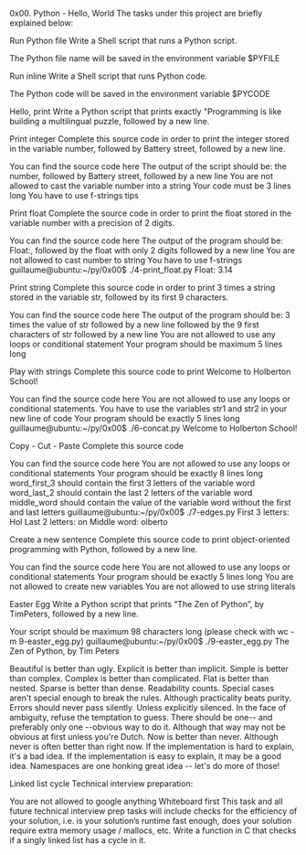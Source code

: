 0x00. Python - Hello, World
The tasks under this project are briefly explained below:

Run Python file Write a Shell script that runs a Python script.

The Python file name will be saved in the environment variable $PYFILE

Run inline Write a Shell script that runs Python code.

The Python code will be saved in the environment variable $PYCODE

Hello, print Write a Python script that prints exactly "Programming is like building a multilingual puzzle, followed by a new line.

Print integer Complete this source code in order to print the integer stored in the variable number, followed by Battery street, followed by a new line.

You can find the source code here The output of the script should be: the number, followed by Battery street, followed by a new line You are not allowed to cast the variable number into a string Your code must be 3 lines long You have to use f-strings tips

Print float Complete the source code in order to print the float stored in the variable number with a precision of 2 digits.

You can find the source code here The output of the program should be: Float:, followed by the float with only 2 digits followed by a new line You are not allowed to cast number to string You have to use f-strings guillaume@ubuntu:~/py/0x00$ ./4-print_float.py Float: 3.14

Print string Complete this source code in order to print 3 times a string stored in the variable str, followed by its first 9 characters.

You can find the source code here The output of the program should be: 3 times the value of str followed by a new line followed by the 9 first characters of str followed by a new line You are not allowed to use any loops or conditional statement Your program should be maximum 5 lines long

Play with strings Complete this source code to print Welcome to Holberton School!

You can find the source code here You are not allowed to use any loops or conditional statements. You have to use the variables str1 and str2 in your new line of code Your program should be exactly 5 lines long guillaume@ubuntu:~/py/0x00$ ./6-concat.py Welcome to Holberton School!

Copy - Cut - Paste Complete this source code

You can find the source code here You are not allowed to use any loops or conditional statements Your program should be exactly 8 lines long word_first_3 should contain the first 3 letters of the variable word word_last_2 should contain the last 2 letters of the variable word middle_word should contain the value of the variable word without the first and last letters guillaume@ubuntu:~/py/0x00$ ./7-edges.py First 3 letters: Hol Last 2 letters: on Middle word: olberto

Create a new sentence Complete this source code to print object-oriented programming with Python, followed by a new line.

You can find the source code here You are not allowed to use any loops or conditional statements Your program should be exactly 5 lines long You are not allowed to create new variables You are not allowed to use string literals

Easter Egg Write a Python script that prints “The Zen of Python”, by TimPeters, followed by a new line.

Your script should be maximum 98 characters long (please check with wc -m 9-easter_egg.py) guillaume@ubuntu:~/py/0x00$ ./9-easter_egg.py The Zen of Python, by Tim Peters

Beautiful is better than ugly. Explicit is better than implicit. Simple is better than complex. Complex is better than complicated. Flat is better than nested. Sparse is better than dense. Readability counts. Special cases aren't special enough to break the rules. Although practicality beats purity. Errors should never pass silently. Unless explicitly silenced. In the face of ambiguity, refuse the temptation to guess. There should be one-- and preferably only one --obvious way to do it. Although that way may not be obvious at first unless you're Dutch. Now is better than never. Although never is often better than right now. If the implementation is hard to explain, it's a bad idea. If the implementation is easy to explain, it may be a good idea. Namespaces are one honking great idea -- let's do more of those!

Linked list cycle Technical interview preparation:

You are not allowed to google anything Whiteboard first This task and all future technical interview prep tasks will include checks for the efficiency of your solution, i.e. is your solution’s runtime fast enough, does your solution require extra memory usage / mallocs, etc. Write a function in C that checks if a singly linked list has a cycle in it.
